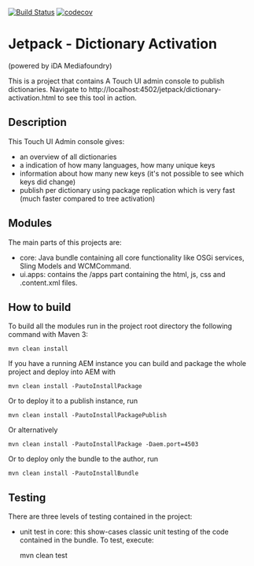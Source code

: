 [![Build Status](https://travis-ci.org/ida-mediafoundry/jetpack-dictionary-activation.svg?branch=master)](https://travis-ci.org/ida-mediafoundry/jetpack-dictionary-activation) [![codecov](https://codecov.io/gh/ida-mediafoundry/jetpack-dictionary-activation/branch/master/graph/badge.svg)](https://codecov.io/gh/ida-mediafoundry/jetpack-dictionary-activation)
# Jetpack - Dictionary Activation
(powered by iDA Mediafoundry)

This is a project that contains A Touch UI admin console to publish dictionaries.
Navigate to http://localhost:4502/jetpack/dictionary-activation.html to see this tool in action.


## Description

This Touch UI Admin console gives:
 - an overview of all dictionaries
 - a indication of how many languages, how many unique keys
 - information about how many new keys (it's not possible to see which keys did change)
 - publish per dictionary using package replication which is very fast (much faster compared to tree activation)


## Modules

The main parts of this projects are:

* core: Java bundle containing all core functionality like OSGi services, Sling Models and WCMCommand.
* ui.apps: contains the /apps part containing the html, js, css and .content.xml files.


## How to build

To build all the modules run in the project root directory the following command with Maven 3:

    mvn clean install

If you have a running AEM instance you can build and package the whole project and deploy into AEM with  

    mvn clean install -PautoInstallPackage
    
Or to deploy it to a publish instance, run

    mvn clean install -PautoInstallPackagePublish
    
Or alternatively

    mvn clean install -PautoInstallPackage -Daem.port=4503

Or to deploy only the bundle to the author, run

    mvn clean install -PautoInstallBundle


## Testing

There are three levels of testing contained in the project:

* unit test in core: this show-cases classic unit testing of the code contained in the bundle. To test, execute:

    mvn clean test
